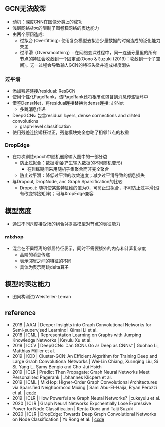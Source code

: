 ## GCN无法做深
* 动机：深度CNN在图像分类上的成功
* 浅层网络极大的限制了图卷积网络的表达能力
* 由两个原因造成:
  * 过拟合 (Overfitting): 使用复杂模型去拟合少量数据的时候造成的泛化能力变差
  * 过平滑（Oversmoothing）: 在网络变深过程中，同一连通分量里的所有节点的特征会收敛到一个固定点(Oono & Suzuki (2019)：收敛到一个子空间)。这一过程会导致输入GCN的特征失效并造成梯度消失
  
### 过平滑
* 添加残差连接/residual: ResGCN
* 使用个性化PageRank，该PageRank还将根节点包含到消息传递循环中
* 借鉴DenseNet，将residual连接替换为dense连接: JKNet
  * 多跳消息传递
* DeepGCNs: 包含residual layers, dense connections and dilated convolutions
  * graph-level classification
* 使用残差连接矫枉过正，残差模块完全忽略了相邻节点的权重
  
### DropEdge
* 在每次训练epoch中随机删除输入图中的一部分边
  * 防止过拟合：数据增强(产生输入数据的不同随机变形)
    * 在训练期间采用随机子集聚合而非完全聚合
  * 防止过平滑：降低过平滑的收敛速度；减少过平滑导致的信息损失
* 与Dropout, DropNode, and Graph Sparsification的比较
  * Dropout: 随机使某些特征维的值为0，可防止过拟合，不可防止过平滑(没有改变邻接矩阵)；可与DropEdge兼容

## 模型宽度
* 通过不同尺度接受场的组合对提高模型对节点的表征能力

### mixhop
* 混合在不同距离的邻居特征表示，同时不需要额外的内存和计算复杂度
  * 高阶的消息传递
  * 表示邻居之间的特征的不同
  * 具体为表示两跳delta算子

## 模型的表达能力
* 图同构测试/Weisfeiler-Leman

## reference 
- 2018 | AAAI | Deeper Insights into Graph Convolutional Networks for Semi-supervised Learning | Qimai Li et al.
- 2018 | ICML | Representation Learning on Graphs with Jumping Knowledge Networks | Keyulu Xu et al.
- 2019 | ICCV | DeepGCNs: Can GCNs Go as Deep as CNNs? | Guohao Li, Matthias Müller et al.
- 2019 | KDD | Cluster-GCN: An Efficient Algorithm for Training Deep and Large Graph Convolutional Networks | Wei-Lin Chiang, Xuanqing Liu, Si Si, Yang Li, Samy Bengio and Cho-Jui Hsieh
- 2019 | ICLR | Predict Then Propagate: Graph Neural Networks Meet Personalized Pagerank | Johannes Klicpera et al.
- 2019 | ICML | MixHop: Higher-Order Graph Convolutional Architectures via Sparsified Neighborhood Mixing | Sami Abu-El-Haija, Bryan Perozzi et al. | [code](https://github.com/samihaija/mixhop)
- 2019 | ICLR | How Powerful are Graph Neural Networks? | xukeyulu et al.
- 2020 | ICLR | Graph Neural Networks Exponentially Lose Expressive Power for Node Classification | Kenta Oono and Taiji Suzuki
- 2020 | ICLR | DropEdge: Towards Deep Graph Convolutional Networks on Node Classification | Yu Rong et al. | [code](https://github.com/DropEdge/DropEdge)
